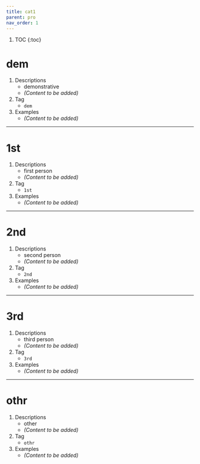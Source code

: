 ```yaml
---
title: cat1
parent: pro
nav_order: 1
---
```

1. TOC
{:toc}

# dem

1. Descriptions
    - demonstrative
    - *(Content to be added)*
2. Tag
    - `dem`
3. Examples
    - *(Content to be added)*

---

# 1st

1. Descriptions
    - first person
    - *(Content to be added)*
2. Tag
    - `1st`
3. Examples
    - *(Content to be added)*

---

# 2nd

1. Descriptions
    - second person
    - *(Content to be added)*
2. Tag
    - `2nd`
3. Examples
    - *(Content to be added)*

---

# 3rd

1. Descriptions
    - third person
    - *(Content to be added)*
2. Tag
    - `3rd`
3. Examples
    - *(Content to be added)*

---

# othr

1. Descriptions
    - other
    - *(Content to be added)*
2. Tag
    - `othr`
3. Examples
    - *(Content to be added)*


